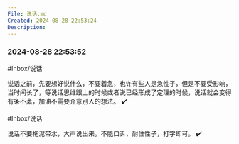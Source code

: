 ```yaml
---
File: 说话.md
Created: 2024-08-28 22:53:24
Description: 
---
```

### 2024-08-28 22:53:52

#Inbox/说话

说话之前，先要想好说什么，不要着急，也许有些人是急性子，但是不要受影响，当时间长了，等说话思维跟上的时候或者说已经形成了定理的时候，说话就会变得有条不紊，加油不需要介意别人的想法。 ✔️

#Inbox/说话

说话不要拖泥带水，大声说出来。不能口诉，耐住性子，打字即可。 ✔️
